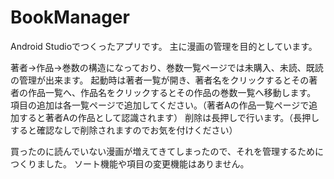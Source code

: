 # BookManager

Android Studioでつくったアプリです。
主に漫画の管理を目的としています。

著者->作品->巻数の構造になっており、巻数一覧ページでは未購入、未読、既読の管理が出来ます。
起動時は著者一覧が開き、著者名をクリックするとその著者の作品一覧へ、作品名をクリックするとその作品の巻数一覧へ移動します。
項目の追加は各一覧ページで追加してください。（著者Aの作品一覧ページで追加すると著者Aの作品として認識されます）
削除は長押しで行います。（長押しすると確認なしで削除されますのでお気を付けください）

買ったのに読んでいない漫画が増えてきてしまったので、それを管理するためにつくりました。
ソート機能や項目の変更機能はありません。
